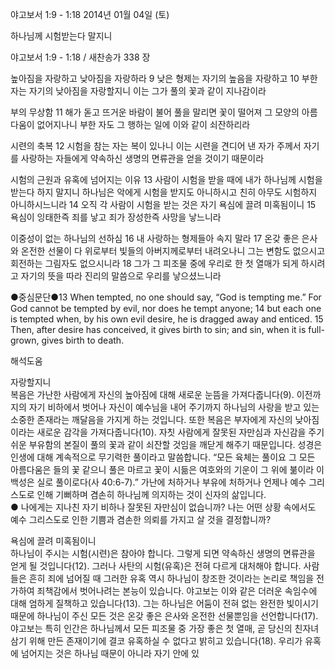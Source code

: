 야고보서 1:9 - 1:18 
2014년 01월 04일 (토)

하나님께 시험받는다 말지니



야고보서 1:9 - 1:18 / 새찬송가 338 장


높아짐을 자랑하고 낮아짐을 자랑하라
9 낮은 형제는 자기의 높음을 자랑하고 10 부한 자는 자기의 낮아짐을 자랑할지니 이는 그가 풀의 꽃과 같이 지나감이라

부의 무상함
11 해가 돋고 뜨거운 바람이 불어 풀을 말리면 꽃이 떨어져 그 모양의 아름다움이 없어지나니 부한 자도 그 행하는 일에 이와 같이 쇠잔하리라

시련의 축복
12 시험을 참는 자는 복이 있나니 이는 시련을 견디어 낸 자가 주께서 자기를 사랑하는 자들에게 약속하신 생명의 면류관을 얻을 것이기 때문이라

시험의 근원과 유혹에 넘어지는 이유
13 사람이 시험을 받을 때에 내가 하나님께 시험을 받는다 하지 말지니 하나님은 악에게 시험을 받지도 아니하시고 친히 아무도 시험하지 아니하시느니라 14 오직 각 사람이 시험을 받는 것은 자기 욕심에 끌려 미혹됨이니 15 욕심이 잉태한즉 죄를 낳고 죄가 장성한즉 사망을 낳느니라

이중성이 없는 하나님의 선하심
16 내 사랑하는 형제들아 속지 말라 17 온갖 좋은 은사와 온전한 선물이 다 위로부터 빛들의 아버지께로부터 내려오나니 그는 변함도 없으시고 회전하는 그림자도 없으시니라 18 그가 그 피조물 중에 우리로 한 첫 열매가 되게 하시려고 자기의 뜻을 따라 진리의 말씀으로 우리를 낳으셨느니라

●중심문단●13 When tempted, no one should say, “God is tempting me.” For God cannot be tempted by evil, nor does he tempt anyone;  14 but each one is tempted when, by his own evil desire, he is dragged away and enticed. 15 Then, after desire has conceived, it gives birth to sin; and sin, when it is full-grown, gives birth to death.

해석도움





자랑할지니  
복음은 가난한 사람에게 자신의 높아짐에 대해 새로운 눈뜸을 가져다줍니다(9). 이전까지의 자기 비하에서 벗어나 자신이 예수님을 내어 주기까지 하나님의 사랑을 받고 있는 소중한 존재라는 깨달음을 가지게 하는 것입니다. 또한 복음은 부자에게 자신의 낮아짐이라는 새로운 감각을 가져다줍니다(10). 자칫 사람에게 잘못된 자만심과 자신감을 주기 쉬운 부유함의 본질이 풀의 꽃과 같이 쇠잔할 것임을 깨닫게 해주기 때문입니다. 성경은 인생에 대해 계속적으로 무기력한 풀이라고 말씀합니다. “모든 육체는 풀이요 그 모든 아름다움은 들의 꽃 같으니 풀은 마르고 꽃이 시듦은 여호와의 기운이 그 위에 붊이라 이 백성은 실로 풀이로다(사 40:6-7).” 가난에 처하거나 부유에 처하거나 언제나 예수 그리스도로 인해 기뻐하며 겸손히 하나님께 의지하는 것이 신자의 삶입니다.   
● 나에게는 지나친 자기 비하나 잘못된 자만심이 없습니까? 나는 어떤 상황 속에서도 예수 그리스도로 인한 기쁨과 겸손한 의뢰를 가지고 살 것을 결정합니까? 

욕심에 끌려 미혹됨이니  
하나님이 주시는 시험(시련)은 참아야 합니다. 그렇게 되면 약속하신 생명의 면류관을 얻게 될 것입니다(12). 그러나 사탄의 시험(유혹)은 전혀 다르게 대처해야 합니다. 사람들은 흔히 죄에 넘어질 때 그러한 유혹 역시 하나님이 창조한 것이라는 논리로 책임을 전가하여 죄책감에서 벗어나려는 본능이 있습니다. 야고보는 이와 같은 더러운 속임수에 대해 엄하게 질책하고 있습니다(13). 그는 하나님은 어둠이 전혀 없는 완전한 빛이시기 때문에 하나님이 주신 모든 것은 온갖 좋은 은사와 온전한 선물뿐임을 선언합니다(17). 야고보는 특히 인간은 하나님께서 모든 피조물 중 가장 좋은 첫 열매, 곧 당신의 친자녀 삼기 위해 만든 존재이기에 결코 유혹하실 수 없다고 밝히고 있습니다(18). 우리가 유혹에 넘어지는 것은 하나님 때문이 아니라 자기 안에 있